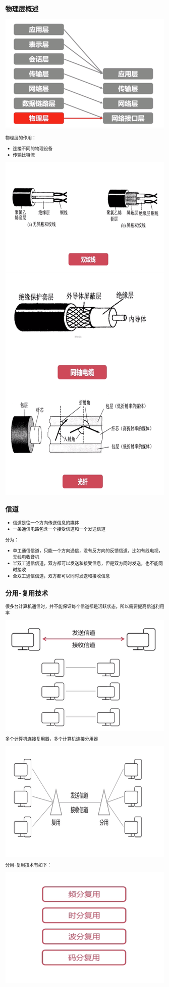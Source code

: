 ## 物理层概述

<img src="https://github.com/wxning1107/computer-newtwork/blob/master/images/image-20201206091958436.png" width = "700" height = "350" alt="" align=center />



物理层的作用：

- 连接不同的物理设备
- 传输比特流



<img src="https://github.com/wxning1107/computer-newtwork/blob/master/images/image-20201206093900185.png" width = "700" height = "350" alt="" align=center />

<img src="https://github.com/wxning1107/computer-newtwork/blob/master/images/image-20201206093908545.png" width = "700" height = "350" alt="" align=center />

<img src="https://github.com/wxning1107/computer-newtwork/blob/master/images/image-20201206093921964.png" width = "700" height = "350" alt="" align=center />



## 信道

- 信道是往一个方向传送信息的媒体
- 一条通信电路包含一个接受信道和一个发送信道



分为：

- 单工通信信道，只能一个方向通信，没有反方向的反馈信道，比如有线电视，无线电收音机
- 半双工通信信道，双方都可以发送和接受信息，但是双方同时发送，也不能同时接收
- 全双工通信信道，双方都可以同时发送和接收信息



## 分用-复用技术

很多台计算机通信时，并不能保证每个信道都是活跃状态，所以需要提高信道利用率

<img src="https://github.com/wxning1107/computer-newtwork/blob/master/images/image-20201206093600954.png" width = "700" height = "350" alt="" align=center />

多个计算机连接复用器，多个计算机连接分用器

<img src="https://github.com/wxning1107/computer-newtwork/blob/master/images/image-20201206093711217.png" width = "700" height = "350" alt="" align=center />

分用-复用技术有如下：

<img src="https://github.com/wxning1107/computer-newtwork/blob/master/images/image-20201206093806267.png" width = "700" height = "350" alt="" align=center />

